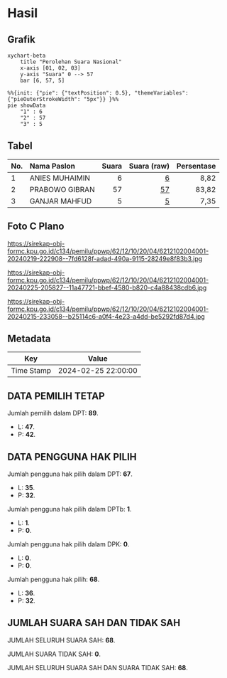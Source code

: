 # Hasil

## Grafik

```mermaid
xychart-beta
    title "Perolehan Suara Nasional"
    x-axis [01, 02, 03]
    y-axis "Suara" 0 --> 57
    bar [6, 57, 5]
```

```mermaid
%%{init: {"pie": {"textPosition": 0.5}, "themeVariables": {"pieOuterStrokeWidth": "5px"}} }%%
pie showData
    "1" : 6
    "2" : 57
    "3" : 5
```

## Tabel

| No. | Nama Paslon    | Suara | Suara (raw) | Persentase |
|:--- |:-------------- | -----:| -----------:| ----------:|
| 1   | ANIES MUHAIMIN | 6     | [6][p-1]    | 8,82       |
| 2   | PRABOWO GIBRAN | 57    | [57][p-2]   | 83,82      |
| 3   | GANJAR MAHFUD  | 5     | [5][p-3]    | 7,35       |


[p-1]: https://github.com/gigit-pemilu/pemilu-2024/blob/main/pilpres/hitung-suara/sub/62-kalimantan-tengah/sub/12-murung-raya/sub/10-uut-murung/sub/2004-tumbang-topus/sub/001-tps/sub/paslon-1.txt
[p-2]: https://github.com/gigit-pemilu/pemilu-2024/blob/main/pilpres/hitung-suara/sub/62-kalimantan-tengah/sub/12-murung-raya/sub/10-uut-murung/sub/2004-tumbang-topus/sub/001-tps/sub/paslon-2.txt
[p-3]: https://github.com/gigit-pemilu/pemilu-2024/blob/main/pilpres/hitung-suara/sub/62-kalimantan-tengah/sub/12-murung-raya/sub/10-uut-murung/sub/2004-tumbang-topus/sub/001-tps/sub/paslon-3.txt

## Foto C Plano

https://sirekap-obj-formc.kpu.go.id/c134/pemilu/ppwp/62/12/10/20/04/6212102004001-20240219-222908--7fd6128f-adad-490a-9115-28249e8f83b3.jpg

https://sirekap-obj-formc.kpu.go.id/c134/pemilu/ppwp/62/12/10/20/04/6212102004001-20240225-205827--11a47721-bbef-4580-b820-c4a88438cdb6.jpg

https://sirekap-obj-formc.kpu.go.id/c134/pemilu/ppwp/62/12/10/20/04/6212102004001-20240215-233058--b25114c6-a0f4-4e23-a4dd-be5292fd87d4.jpg


## Metadata

| Key        | Value               |
| ---------- | ------------------- |
| Time Stamp | 2024-02-25 22:00:00 |


## DATA PEMILIH TETAP

Jumlah pemilih dalam DPT: **89**.
 * L: **47**.
 * P: **42**.

## DATA PENGGUNA HAK PILIH

Jumlah pengguna hak pilih dalam DPT: **67**.
 * L: **35**.
 * P: **32**.

Jumlah pengguna hak pilih dalam DPTb: **1**.
 * L: **1**.
 * P: **0**.

Jumlah pengguna hak pilih dalam DPK: **0**.
 * L: **0**.
 * P: **0**.

Jumlah pengguna hak pilih: **68**.
 * L: **36**.
 * P: **32**.

## JUMLAH SUARA SAH DAN TIDAK SAH

JUMLAH SELURUH SUARA SAH: **68**.

JUMLAH SUARA TIDAK SAH: **0**.

JUMLAH SELURUH SUARA SAH DAN SUARA TIDAK SAH: **68**.


